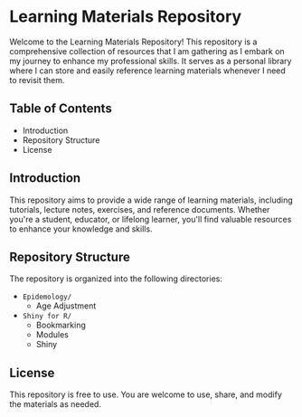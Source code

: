 # Learning Materials Repository

Welcome to the Learning Materials Repository! 
This repository is a comprehensive collection of resources that I am gathering as I embark on my journey to enhance my professional skills. 
It serves as a personal library where I can store and easily reference learning materials whenever I need to revisit them.

## Table of Contents

- Introduction
- Repository Structure
- License

## Introduction

This repository aims to provide a wide range of learning materials, including tutorials, lecture notes, exercises, and reference documents. Whether you're a student, educator, or lifelong learner, you'll find valuable resources to enhance your knowledge and skills.

## Repository Structure

The repository is organized into the following directories:

- `Epidemology/`
  - Age Adjustment
- `Shiny for R/`
  - Bookmarking
  - Modules
  - Shiny

## License

This repository is free to use. You are welcome to use, share, and modify the materials as needed.




